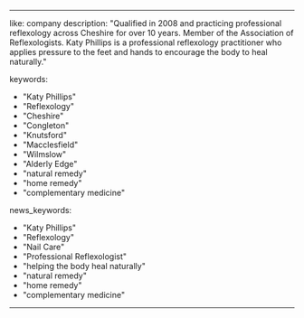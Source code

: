 ---

like: company
description: "Qualified in 2008 and practicing professional reflexology across Cheshire for over 10 years. Member of the Association of Reflexologists. Katy Phillips is a professional reflexology practitioner who applies pressure to the feet and hands to encourage the body to heal naturally."

keywords:

- "Katy Phillips"
- "Reflexology"
- "Cheshire"
- "Congleton"
- "Knutsford"
- "Macclesfield"
- "Wilmslow"
- "Alderly Edge"
- "natural remedy"
- "home remedy"
- "complementary medicine"

news_keywords:

- "Katy Phillips"
- "Reflexology"
- "Nail Care"
- "Professional Reflexologist"
- "helping the body heal naturally"
- "natural remedy"
- "home remedy"
- "complementary medicine"

---